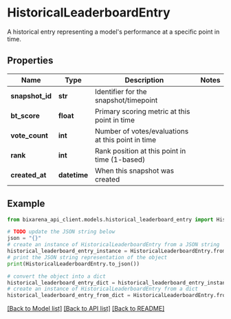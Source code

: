 # HistoricalLeaderboardEntry

A historical entry representing a model's performance at a specific point in time.

## Properties

Name | Type | Description | Notes
------------ | ------------- | ------------- | -------------
**snapshot_id** | **str** | Identifier for the snapshot/timepoint | 
**bt_score** | **float** | Primary scoring metric at this point in time | 
**vote_count** | **int** | Number of votes/evaluations at this point in time | 
**rank** | **int** | Rank position at this point in time (1-based) | 
**created_at** | **datetime** | When this snapshot was created | 

## Example

```python
from bixarena_api_client.models.historical_leaderboard_entry import HistoricalLeaderboardEntry

# TODO update the JSON string below
json = "{}"
# create an instance of HistoricalLeaderboardEntry from a JSON string
historical_leaderboard_entry_instance = HistoricalLeaderboardEntry.from_json(json)
# print the JSON string representation of the object
print(HistoricalLeaderboardEntry.to_json())

# convert the object into a dict
historical_leaderboard_entry_dict = historical_leaderboard_entry_instance.to_dict()
# create an instance of HistoricalLeaderboardEntry from a dict
historical_leaderboard_entry_from_dict = HistoricalLeaderboardEntry.from_dict(historical_leaderboard_entry_dict)
```
[[Back to Model list]](../README.md#documentation-for-models) [[Back to API list]](../README.md#documentation-for-api-endpoints) [[Back to README]](../README.md)


